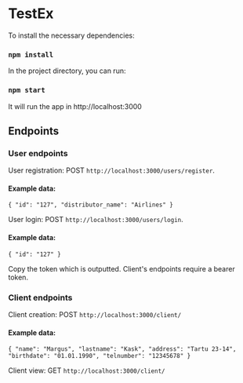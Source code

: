# TestEx

To install the necessary dependencies:

### `npm install`

In the project directory, you can run:

### `npm start`

It will run the app in http://localhost:3000

## Endpoints

### User endpoints
User registration: POST `http://localhost:3000/users/register`.
#### Example data:

` { "id": "127", "distributor_name": "Airlines" } `

User login: POST `http://localhost:3000/users/login`.
#### Example data:

` { "id": "127" } `

Copy the token which is outputted.
Client's endpoints require a bearer token.

### Client endpoints
Client creation: POST `http://localhost:3000/client/`
#### Example data:

` { "name": "Margus", "lastname": "Kask", "address": "Tartu 23-14", "birthdate": "01.01.1990", "telnumber": "12345678" } `

Client view: GET `http://localhost:3000/client/`

